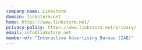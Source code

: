 ```yaml
---
company-name: Linkstorm
domain: linkstorm.net
home: https://www.linkstorm.net/
privacy-policy: https://www.linkstorm.net/privacy/
email: info@linkstorm.net
member-of: "Interactive Advertising Bureau (IAB)"
---
```




